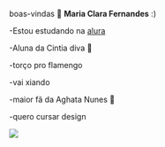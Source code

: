 boas-vindas 🩵
**Maria Clara Fernandes** :)

-Estou estudando na [alura](https://www.alura.com.br/)

-Aluna da Cintia diva 🤙

-torço pro flamengo 

-vai xiando

-maior fã da Aghata Nunes 💋

-quero cursar design 

![](https://media.tenor.com/zKrETaCIymIAAAAM/afonsinha-folkloreperry.gif)
